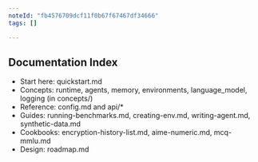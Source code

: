 ```yaml
---
noteId: "fb4576709dcf11f0b67f67467df34666"
tags: []

---
```


## Documentation Index

- Start here: quickstart.md
- Concepts: runtime, agents, memory, environments, language_model, logging (in concepts/)
- Reference: config.md and api/*
- Guides: running-benchmarks.md, creating-env.md, writing-agent.md, synthetic-data.md
- Cookbooks: encryption-history-list.md, aime-numeric.md, mcq-mmlu.md
- Design: roadmap.md


